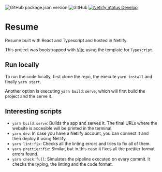 ![GitHub package.json version](https://img.shields.io/github/package-json/v/ivangonzalezacuna/resume-react)
![GitHub](https://img.shields.io/github/license/ivangonzalezacuna/resume-react)
[![Netlify Status Develop](https://api.netlify.com/api/v1/badges/f90f7c25-0283-4c9c-96b5-9aa8bb5014db/deploy-status)](https://app.netlify.com/sites/ivan-gonzalez/deploys)

# Resume

Resume built with React and Typescript and hosted in Netlify.

This project was bootstrapped with [Vite](https://vitejs.dev/) using the template for `Typescript`.

## Run locally

To run the code locally, first clone the repo, the execute `yarn install` and finally `yarn start`.

Another option is executing `yarn build:serve`, which will first build the project and the serve it.

## Interesting scripts

- `yarn build:serve`: Builds the app and serves it. The final URLs where the website is accesible will be printed in the terminal.
- `yarn dev`: In case you have a Netlify account, you can connect it and then deploy it using Netlify.
- `yarn lint:fix`: Checks all the linting errors and tries to fix all of them.
- `yarn prettier:fix`: Similar, but in this case it fixes all the prettier format errors found.
- `yarn check:full`: Simulates the pipeline executed on every commit. It checks the typing, the linting and the code format.
